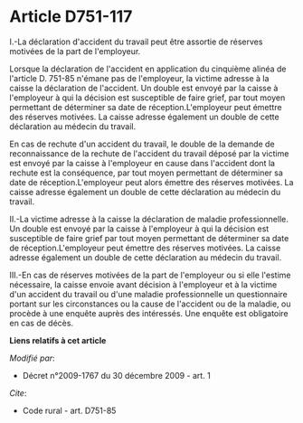 # Article D751-117

I.-La déclaration d'accident du travail peut être assortie de réserves motivées de la part de l'employeur. 

Lorsque la déclaration de l'accident en application du cinquième alinéa de l'article D. 751-85 n'émane pas de l'employeur, la
victime adresse à la caisse la déclaration de l'accident. Un double est envoyé par la caisse à l'employeur à qui la décision
est susceptible de faire grief, par tout moyen permettant de déterminer sa date de réception.L'employeur peut émettre des
réserves motivées. La caisse adresse également un double de cette déclaration au médecin du travail. 

En cas de rechute d'un accident du travail, le double de la demande de reconnaissance de la rechute de l'accident du travail
déposé par la victime est envoyé par la caisse à l'employeur en cause dans l'accident dont la rechute est la conséquence, par
tout moyen permettant de déterminer sa date de réception.L'employeur peut alors émettre des réserves motivées. La caisse
adresse également un double de cette déclaration au médecin du travail. 

II.-La victime adresse à la caisse la déclaration de maladie professionnelle. Un double est envoyé par la caisse à
l'employeur à qui la décision est susceptible de faire grief par tout moyen permettant de déterminer sa date de
réception.L'employeur peut émettre des réserves motivées. La caisse adresse également un double de cette déclaration au
médecin du travail. 

III.-En cas de réserves motivées de la part de l'employeur ou si elle l'estime nécessaire, la caisse envoie avant décision à
l'employeur et à la victime d'un accident du travail ou d'une maladie professionnelle un questionnaire portant sur les
circonstances ou la cause de l'accident ou de la maladie, ou procède à une enquête auprès des intéressés. Une enquête est
obligatoire en cas de décès.

**Liens relatifs à cet article**

_Modifié par_:

  - Décret n°2009-1767 du 30 décembre 2009 - art. 1

_Cite_:

  - Code rural - art. D751-85

